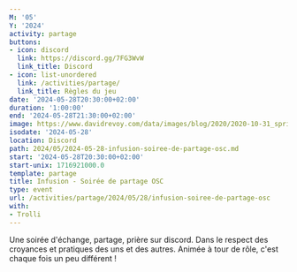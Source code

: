 ```yaml
---
M: '05'
Y: '2024'
activity: partage
buttons:
- icon: discord
  link: https://discord.gg/7FG3WvW
  link_title: Discord
- icon: list-unordered
  link: /activities/partage/
  link_title: Règles du jeu
date: '2024-05-28T20:30:00+02:00'
duration: '1:00:00'
end: '2024-05-28T21:30:00+02:00'
image: https://www.davidrevoy.com/data/images/blog/2020/2020-10-31_spritely_scene.jpg
isodate: '2024-05-28'
location: Discord
path: 2024/05/2024-05-28-infusion-soiree-de-partage-osc.md
start: '2024-05-28T20:30:00+02:00'
start-unix: 1716921000.0
template: partage
title: Infusion - Soirée de partage OSC
type: event
url: /activities/partage/2024/05/28/infusion-soiree-de-partage-osc
with:
- Trolli
---
```

Une soirée d&#39;échange, partage, prière sur discord. Dans le respect des croyances et pratiques des uns et des autres. Animée à tour de rôle, c&#39;est chaque fois un peu différent !